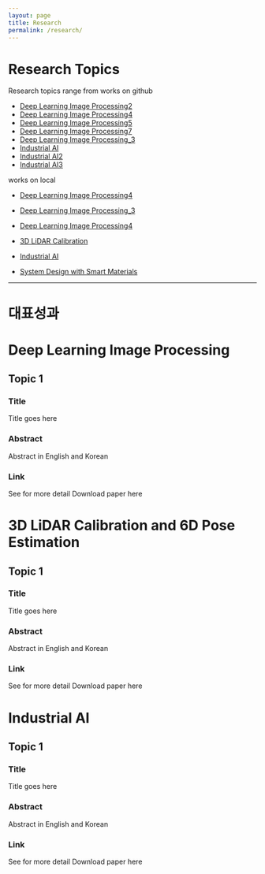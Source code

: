 ```yaml
---
layout: page
title: Research
permalink: /research/
---
```


# Research Topics

Research topics range from 
works on github
* [Deep Learning Image Processing2](/researchImage.md)
* [Deep Learning Image Processing4](/docs/researchImage)
* [Deep Learning Image Processing5](researchImage.md)
* [Deep Learning Image Processing7](/researchImage2.md)
* [Deep Learning Image Processing_3](/researchImg)
* [Industrial AI](/researchAI.md)
* [Industrial AI2](/docs/researchAI)
* [Industrial AI3](researchAI.md)


works on local
* [Deep Learning Image Processing4](/docs/researchImage)
* [Deep Learning Image Processing_3](/researchImg)
* [Deep Learning Image Processing4](/docs/researchAI)


* [3D LiDAR Calibration](/researchLidar)
* [Industrial AI](/researchAI)
* [System Design with Smart Materials](/researchSM)


***
# 대표성과
# Deep Learning Image Processing

## Topic 1
### Title
Title goes here
### Abstract
Abstract in English and Korean

### Link
See for more detail
Download paper here


# 3D LiDAR Calibration and 6D Pose Estimation

## Topic 1
### Title
Title goes here
### Abstract
Abstract in English and Korean

### Link
See for more detail
Download paper here


# Industrial AI
## Topic 1
### Title
Title goes here
### Abstract
Abstract in English and Korean

### Link
See for more detail
Download paper here
